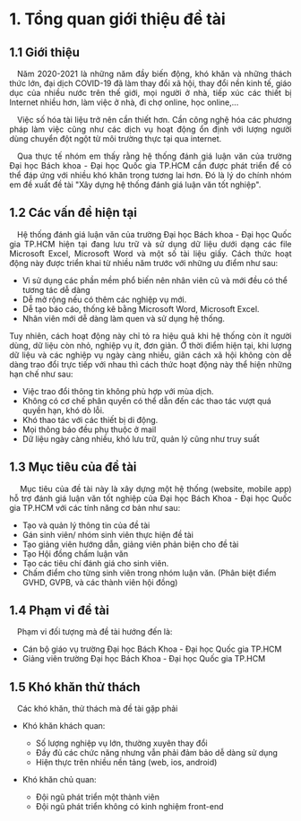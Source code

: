 # **1. Tổng quan giới thiệu đề tài**

<div style="page-break-after: always;"></div>

## **1.1 Giới thiệu**

<p style='text-align: justify;'>
&emsp;Năm 2020-2021 là những năm đầy biến động, khó khăn và những thách thức lớn, 
đại dịch COVID-19 đã làm thay đổi xã hội, thay đổi nền kinh tế, giáo dục của nhiều nước trên thế giới, mọi người ở nhà,
tiếp xúc các thiết bị Internet nhiều hơn, làm việc ở nhà, đi chợ online, học online,...
</p>

<p style='text-align: justify;'>
&emsp;Việc số hóa tài liệu trở nên cần thiết hơn. Cần công nghệ hóa các phương pháp làm việc 
cũng như các dịch vụ hoạt động ổn định với lượng người dùng chuyển đột ngột từ môi trường thực tại qua internet.
</p>

<p style='text-align: justify;'>
&emsp;Qua thực tế nhóm em thấy rằng hệ thống đánh giá luận văn của trường Đại học Bách khoa - Đại học Quốc gia TP.HCM 
cần được phát triển để có thể đáp ứng với nhiều khó khăn trong tương lai hơn. Đó là lý do chính nhóm em đề xuất đề tài 
"Xây dựng hệ thống đánh giá luận văn tốt nghiệp".
</p>

## **1.2 Các vấn đề hiện tại**

<p style='text-align: justify;'>
&emsp;Hệ thống đánh giá luận văn của trường Đại học Bách khoa - Đại học Quốc gia TP.HCM hiện tại
đang lưu trữ và sử dụng dữ liệu dưới dạng các file Microsoft Excel, Microsoft Word và một số tài liệu giấy. 
Cách thức hoạt động này được triển khai từ nhiều năm trước với những ưu điểm như sau:
</p>

- Vì sử dụng các phần mềm phổ biến nên nhân viên cũ và mới đều có thể tương tác dễ dàng
- Dễ mở rộng nếu có thêm các nghiệp vụ mới.
- Dễ tạo báo cáo, thống kê bằng Microsoft Word, Microsoft Excel.
- Nhân viên mới dễ dàng làm quen và sử dụng hệ thống.

<p style='text-align: justify;'>
Tuy nhiên, cách hoạt động này chỉ tỏ ra hiệu quả khi hệ thống còn ít người dùng, dữ liệu
còn nhỏ, nghiệp vụ ít, đơn giản. Ở thời điểm hiện tại, khi lượng dữ liệu và các nghiệp vụ ngày càng nhiều, 
giãn cách xã hội không còn dễ dàng trao đổi trực tiếp với nhau thì cách thức hoạt động này thể hiện những hạn chế như sau:
</p>

- Việc trao đổi thông tin không phù hợp với mùa dịch.
- Không có cơ chế phân quyền có thể dẫn đến các thao tác vượt quá quyền hạn, khó dò lỗi.
- Khó thao tác với các thiết bị di động.
- Mọi thông báo đều phụ thuộc ở mail
- Dữ liệu ngày càng nhiều, khó lưu trữ, quản lý cũng như truy suất

<div style="page-break-after: always;"></div>

## **1.3 Mục tiêu của đề tài**

<p style='text-align: justify;'>
&emsp;
Mục tiêu của đề tài này là xây dựng một hệ thống (website, mobile app) hỗ trợ
đánh giá luận văn tốt nghiệp của Đại học Bách Khoa - Đại học Quốc gia TP.HCM 
với các tính năng cơ bản như sau:
</p>

- Tạo và quản lý thông tin của đề tài
- Gán sinh viên/ nhóm sinh viên thực hiện đề tài
- Tạo giảng viên hướng dẫn, giảng viên phản biện cho đề tài
- Tạo Hội đồng chấm luận văn
- Tạo các tiêu chí đánh giá cho sinh viên.
- Chấm điểm cho từng sinh viên trong nhóm luận văn. (Phân biệt điểm GVHD, GVPB, và các thành viên hội đồng)

## **1.4 Phạm vi đề tài**

&emsp;Phạm vi đối tượng mà đề tài hướng đến là:

- Cán bộ giáo vụ trường Đại học Bách Khoa - Đại học Quốc gia TP.HCM
- Giảng viên trường Đại học Bách Khoa - Đại học Quốc gia TP.HCM

## **1.5 Khó khăn thử thách**

&emsp;Các khó khăn, thử thách mà đề tài gặp phải

- Khó khăn khách quan:

  - Số lượng nghiệp vụ lớn, thường xuyên thay đổi
  - Đầy đủ các chức năng nhưng vẫn phải đảm bảo dễ dàng sử dụng
  - Hiện thực trên nhiều nền tảng (web, ios, android)

- Khó khăn chủ quan:
  - Đội ngũ phát triển một thành viên
  - Đội ngũ phát triển không có kinh nghiệm front-end

<div style="page-break-after: always;"></div>


